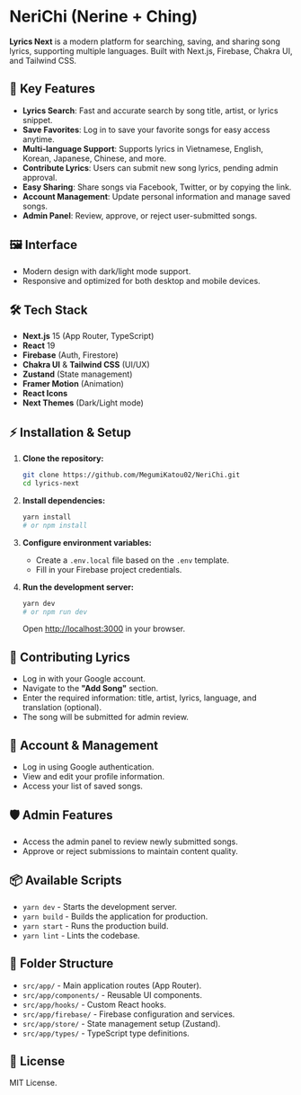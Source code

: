 # NeriChi (Nerine + Ching)

**Lyrics Next** is a modern platform for searching, saving, and sharing song lyrics, supporting multiple languages. Built with Next.js, Firebase, Chakra UI, and Tailwind CSS.

## 🚀 Key Features

-   **Lyrics Search**: Fast and accurate search by song title, artist, or lyrics snippet.
-   **Save Favorites**: Log in to save your favorite songs for easy access anytime.
-   **Multi-language Support**: Supports lyrics in Vietnamese, English, Korean, Japanese, Chinese, and more.
-   **Contribute Lyrics**: Users can submit new song lyrics, pending admin approval.
-   **Easy Sharing**: Share songs via Facebook, Twitter, or by copying the link.
-   **Account Management**: Update personal information and manage saved songs.
-   **Admin Panel**: Review, approve, or reject user-submitted songs.

## 🖼️ Interface

-   Modern design with dark/light mode support.
-   Responsive and optimized for both desktop and mobile devices.

## 🛠️ Tech Stack

-   **Next.js** 15 (App Router, TypeScript)
-   **React** 19
-   **Firebase** (Auth, Firestore)
-   **Chakra UI** & **Tailwind CSS** (UI/UX)
-   **Zustand** (State management)
-   **Framer Motion** (Animation)
-   **React Icons**
-   **Next Themes** (Dark/Light mode)

## ⚡️ Installation & Setup

1.  **Clone the repository:**
    ```bash
    git clone https://github.com/MegumiKatou02/NeriChi.git
    cd lyrics-next
    ```

2.  **Install dependencies:**
    ```bash
    yarn install
    # or npm install
    ```

3.  **Configure environment variables:**
    -   Create a `.env.local` file based on the `.env` template.
    -   Fill in your Firebase project credentials.

4.  **Run the development server:**
    ```bash
    yarn dev
    # or npm run dev
    ```
    Open [http://localhost:3000](http://localhost:3000) in your browser.

## 📝 Contributing Lyrics

-   Log in with your Google account.
-   Navigate to the **"Add Song"** section.
-   Enter the required information: title, artist, lyrics, language, and translation (optional).
-   The song will be submitted for admin review.

## 👤 Account & Management

-   Log in using Google authentication.
-   View and edit your profile information.
-   Access your list of saved songs.

## 🛡️ Admin Features

-   Access the admin panel to review newly submitted songs.
-   Approve or reject submissions to maintain content quality.

## 📦 Available Scripts

-   `yarn dev` - Starts the development server.
-   `yarn build` - Builds the application for production.
-   `yarn start` - Runs the production build.
-   `yarn lint` - Lints the codebase.

## 📁 Folder Structure

-   `src/app/` - Main application routes (App Router).
-   `src/app/components/` - Reusable UI components.
-   `src/app/hooks/` - Custom React hooks.
-   `src/app/firebase/` - Firebase configuration and services.
-   `src/app/store/` - State management setup (Zustand).
-   `src/app/types/` - TypeScript type definitions.

## 📝 License

MIT License.
